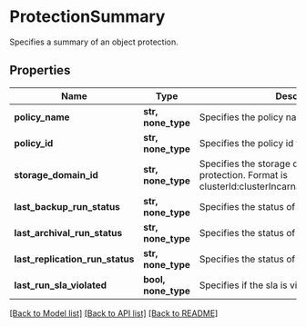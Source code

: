 # ProtectionSummary

Specifies a summary of an object protection.

## Properties
Name | Type | Description | Notes
------------ | ------------- | ------------- | -------------
**policy_name** | **str, none_type** | Specifies the policy name for this group. | [optional] 
**policy_id** | **str, none_type** | Specifies the policy id for this protection. | [optional] 
**storage_domain_id** | **str, none_type** | Specifies the storage domain id of this protection. Format is clusterId:clusterIncarnationId:storageDomainId. | [optional] 
**last_backup_run_status** | **str, none_type** | Specifies the status of last local back up run. | [optional] 
**last_archival_run_status** | **str, none_type** | Specifies the status of last archival run. | [optional] 
**last_replication_run_status** | **str, none_type** | Specifies the status of last replication run. | [optional] 
**last_run_sla_violated** | **bool, none_type** | Specifies if the sla is violated in last run. | [optional] 

[[Back to Model list]](../README.md#documentation-for-models) [[Back to API list]](../README.md#documentation-for-api-endpoints) [[Back to README]](../README.md)



